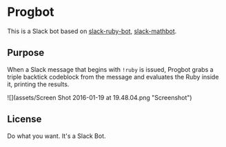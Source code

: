 # Progbot
This is a Slack bot based on [slack-ruby-bot](https://github.com/dblock/slack-ruby-bot), [slack-mathbot](https://github.com/dblock/slack-mathbot).

## Purpose

When a Slack message that begins with `!ruby` is issued, Progbot grabs a triple backtick codeblock from the message and evaluates the Ruby inside it, printing the results.

![](assets/Screen Shot 2016-01-19 at 19.48.04.png "Screenshot")

## License

Do what you want. It's a Slack Bot.
